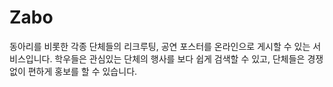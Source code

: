 # Zabo

동아리를 비롯한 각종 단체들의 리크루팅, 공연 포스터를 온라인으로 게시할 수 있는 서비스입니다. 학우들은 관심있는 단체의 행사를 보다 쉽게 검색할 수 있고, 단체들은 경쟁없이 편하게 홍보를 할 수 있습니다.
